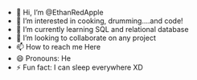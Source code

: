 - 👋 Hi, I’m @EthanRedApple
- 👀 I’m interested in cooking, drumming....and code! 
- 🌱 I’m currently learning SQL and relational database
- 💞️ I’m looking to collaborate on any project 
- 📫 How to reach me Here
- 😄 Pronouns: He
- ⚡ Fun fact: I can sleep everywhere XD

<!---
EthanRedApple/EthanRedApple is a ✨ special ✨ repository because its `README.md` (this file) appears on your GitHub profile.
You can click the Preview link to take a look at your changes.
--->
